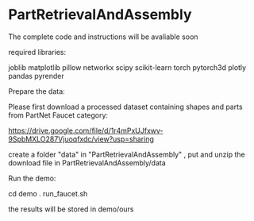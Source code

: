 # PartRetrievalAndAssembly

The complete code and instructions will be avaliable soon 

required libraries:

joblib
matplotlib
pillow
networkx
scipy
scikit-learn
torch
pytorch3d
plotly
pandas
pyrender


Prepare the data:

Please first download a processed dataset containing shapes and parts from PartNet Faucet category:

https://drive.google.com/file/d/1r4mPxUJfxwv-9SpbMXLO287Vjuoqfxdc/view?usp=sharing

create a folder "data" in "PartRetrievalAndAssembly" , put and unzip the download file in PartRetrievalAndAssembly/data 

Run the demo:

cd demo
. run_faucet.sh

the results will be stored in demo/ours 



